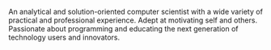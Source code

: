 An analytical and solution-oriented computer scientist with a wide variety of practical and professional experience. Adept at motivating self and others. Passionate about programming and educating the next generation of technology users and innovators.

